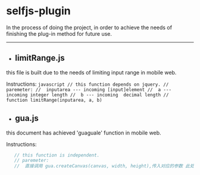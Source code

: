 # selfjs-plugin
In the process of doing the project, in order to achieve the needs of finishing the plug-in method for future use.

-----------------------------------------------------------------------------------------------------------------
- ## limitRange.js

 this file is built due to the needs of limiting input range in mobile web.

 Instructions:
    ```javascript
      // this function depends on jquery.
      // paremeter:
      //  inputarea --- incoming [input]element
      //  a --- incoming integer length
      //  b --- incoming  decimal length
      //  function limitRange(inputarea, a, b)
    ```

- ## gua.js

this document has achieved 'guaguale' function in mobile web.

Instructions:
   ```javascript
      // this function is independent.
      // paremeter:
      //  直接调用 gua.createCanvas(canvas, width, height),传入对应的参数 此处canvas需要element的javascript对象
   ```
